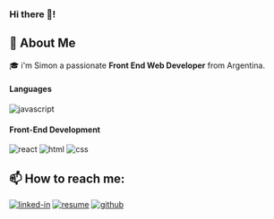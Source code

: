 ### Hi there 👋!

## 🚀 About Me

🎓 i'm Simon a passionate **Front End Web Developer**  from Argentina.

#### Languages

![javascript](https://img.shields.io/badge/JavaScript-323330?style=for-the-badge&logo=javascript&logoColor=F7DF1E)

#### Front-End Development
![react](https://img.shields.io/badge/React-20232A?style=for-the-badge&logo=react&logoColor=61DAFB)
![html](https://img.shields.io/badge/HTML5-E34F26?style=for-the-badge&logo=html5&logoColor=white)
![css](https://img.shields.io/badge/CSS3-1572B6?style=for-the-badge&logo=css3&logoColor=white)

## 📫 How to reach me: 
[![linked-in](https://img.shields.io/badge/Linked_In-0077B5?style=for-the-badge&logo=LinkedIn&logoColor=white)](https://www.linkedin.com/in/sim%C3%B3n-vizioli/)
[![resume](https://img.shields.io/badge/Resume-4285F4?style=for-the-badge&logo=read-the-docs&logoColor=white)](https://simonvizioli.github.io/resume/)
[![github](https://img.shields.io/badge/GitHub-000000?style=for-the-badge&logo=GitHub&logoColor=white)](https://github.com/SimonVizioli)
